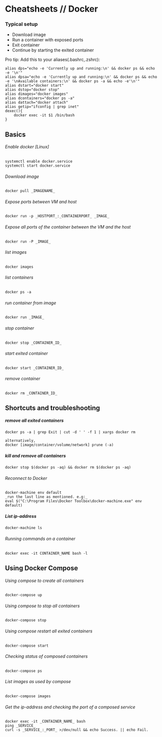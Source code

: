 # Cheatsheets // Docker

### Typical setup

- Download image
- Run a container with exposed ports
- Exit container
- Continue by starting the exited container

Pro tip: Add this to your aliases(.bashrc,.zshrc):  

    alias dps="echo -e 'Currently up and running:\n' && docker ps && echo -e '\n'"
    alias dpsa="echo -e 'Currently up and running:\n' && docker ps && echo -e '\nAvailable containers:\n' && docker ps -a && echo -e'\n'"
    alias dstart="docker start"
    alias dstop="docker stop"
    alias dimages="docker images"
    alias dcontainers="docker ps -a"
    alias dattach="docker attach"
    alias getip="ifconfig | grep inet"
    dexec(){
        docker exec -it $1 /bin/bash
    }
    
## Basics

###### Enable docker [Linux]
    systemctl enable docker.service
    systemctl start docker.service

###### Download image

    docker pull _IMAGENAME_

###### Expose ports between VM and host

    docker run -p _HOSTPORT_:_CONTAINERPORT_ _IMAGE_
  
###### Expose all ports of the container between the VM and the host

    docker run -P _IMAGE_
  
###### list images  
  
    docker images

###### list containers  
  
    docker ps -a

###### run container from image  
  
    docker run _IMAGE_
  
###### stop container  
  
    docker stop _CONTAINER_ID_

###### start exited container  
  
    docker start _CONTAINER_ID_

###### remove container  
  
    docker rm _CONTAINER_ID_

## Shortcuts and troubleshooting

##### remove all exited containers  

    docker ps -a | grep Exit | cut -d ' ' -f 1 | xargs docker rm
    
    alternatively,
    docker [image/container/volume/network] prune (-a)

##### kill and remove all containers

    docker stop $(docker ps -aq) && docker rm $(docker ps -aq)

###### Reconnect to Docker  

    docker-machine env default  
    _run the last line as mentioned. e.g:_  
    eval $("C:\Program Files\Docker Toolbox\docker-machine.exe" env default)  
 
##### List ip-address

    docker-machine ls

###### Running commands on a container
  
    docker exec -it CONTAINER_NAME bash -l  
  
## Using Docker Compose

###### Using compose to create all containers

    docker-compose up

###### Using compose to stop all containers

    docker-compose stop
  
###### Using compose restart all exited containers

    docker-compose start
  
###### Checking status of composed containers

    docker-compose ps
  
###### List images as used by compose

    docker-compose images

###### Get the ip-address and checking the port of a composed service

    docker exec -it _CONTAINER_NAME_ bash
    ping _SERVICE_
    curl -s _SERVICE_:_PORT_ >/dev/null && echo Success. || echo Fail.
